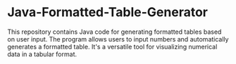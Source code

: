 # Java-Formatted-Table-Generator
 This repository contains Java code for generating formatted tables based on user input. The program allows users to input numbers and automatically generates a formatted table. It's a versatile tool for visualizing numerical data in a tabular format.
